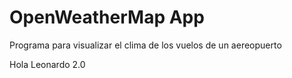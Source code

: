 # OpenWeatherMap App
Programa para visualizar el clima de los vuelos de un aereopuerto

Hola Leonardo 2.0
